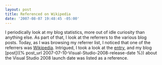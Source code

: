 ```yaml
---
layout: post
title: Referenced on Wikipedia
date: '2007-08-07 19:48:45 -05:00'
---
```


I periodically look at my blog statistics, more out of idle curiosity than anything else. As part of that, I look at the referrers to the various blog posts. Today, as I was browsing my referrer list, I noticed that one of the referrers was [Wikipedia](http://www.wikipedia.org). Intrigued, I took a look at the [entry](http://en.wikipedia.org/wiki/Asp.net), and my blog [post]({% post_url 2007-07-10-Visual-Studio-2008-release-date %}) about the Visual Studio 2008 launch date was listed as a reference.
